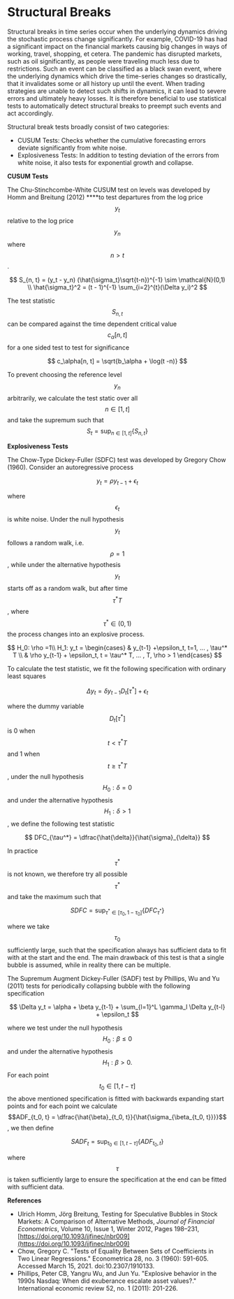 # Structural Breaks

Structural breaks in time series occur when the underlying dynamics driving the stochastic process change significantly. For example, COVID-19 has had a significant impact on the financial markets causing big changes in ways of working, travel, shopping, et cetera. The pandemic has disrupted markets, such as oil significantly, as people were traveling much less due to restrictions. Such an event can be classified as a black swan event, where the underlying dynamics which drive the time-series changes so drastically, that it invalidates some or all history up until the event. When trading strategies are unable to detect such shifts in dynamics, it can lead to severe errors and ultimately heavy losses. It is therefore beneficial to use statistical tests to automatically detect structural breaks to preempt such events and act accordingly.

Structural break tests broadly consist of two categories:

* CUSUM Tests: Checks whether the cumulative forecasting errors deviate significantly from white noise.
* Explosiveness Tests: In addition to testing deviation of the errors from white noise, it also tests for exponential growth and collapse.

**CUSUM Tests**

The Chu-Stinchcombe-White CUSUM test on levels was developed by Homm and Breitung \(2012\) ****to test departures from the log price $$y_t$$relative to the log price $$y_{n}$$where $$n>t$$.

$$
S_{n, t} = (y_t - y_n) (\hat{\sigma_t}\sqrt{t-n})^{-1} \sim \mathcal{N}(0,1) \\
\hat{\sigma_t}^2 = (t - 1)^{-1} \sum_{i=2}^{t}(\Delta y_i)^2
$$

The test statistic $$S_{n,t}$$can be compared against the time dependent critical value $$c_\alpha[n,t]$$for a one sided test to test for significance

$$
c_\alpha[n, t] = \sqrt{b_\alpha + \log(t -n)}
$$

To prevent choosing the reference level $$y_n$$arbitrarily, we calculate the test static over all $$n\in[1, t]$$and take the supremum such that $$S_t = \sup_{n \in [1, t]} \{S_{n,t}\}$$

**Explosiveness Tests**

The Chow-Type Dickey-Fuller \(SDFC\) test was developed by Gregory Chow \(1960\). Consider an autoregressive process

$$
y_t = \rho y_{t-1} + \epsilon_t
$$

where $$\epsilon_t$$is white noise. Under the null hypothesis $$y_t$$follows a random walk, i.e. $$\rho=1$$, while under the alternative hypothesis $$y_t$$starts off as a random walk, but after time $$\tau^* T$$, where $$\tau^*\in (0, 1)$$the process changes into an explosive process.

$$
H_0: \rho =1\\
H_1: y_t = \begin{cases} 
& y_{t-1} +\epsilon_t,  t=1, ... , \tau^* T \\
 & \rho y_{t-1} + \epsilon_t, t = \tau^* T, ... , T, \rho > 1
\end{cases}
$$

To calculate the test statistic, we fit the following specification with ordinary least squares

$$
\Delta y_t = \delta y_{t-1} D_t[\tau^*] + \epsilon_t
$$

 where the dummy variable $$D_t[\tau^*]$$is 0 when $$t < \tau^*T$$and 1 when $$t\ge\tau^*T$$, under the null hypothesis $$H_0: \delta = 0$$and under the alternative hypothesis $$H_1: \delta > 1$$, we define the following test statistic 

$$
DFC_{\tau^*} = \dfrac{\hat{\delta}}{\hat{\sigma}_{\delta}}
$$

In practice $$\tau^*$$is not known, we therefore try all possible $$\tau^*$$and take the maximum such that



$$
SDFC = \sup_{\tau^*\in[\tau_0, 1-\tau_0]} \{ DFC_{\tau^*}\}
$$

where we take $$\tau_0$$sufficiently large, such that the specification always has sufficient data to fit with at the start and the end. The main drawback of this test is that a single bubble is assumed, while in reality there can be multiple.

The Supremum Augment Dickey-Fuller \(SADF\) test by Phillips, Wu and Yu \(2011\) tests for periodically collapsing bubble with the following specification

$$
\Delta y_t = \alpha + \beta y_{t-1} + \sum_{l=1}^L \gamma_l \Delta y_{t-l} + \epsilon_t
$$

where we test under the null hypothesis $$H_0: \beta \leq 0$$and under the alternative hypothesis $$H_1: \beta > 0.$$For each point $$t_0 \in [1, t - \tau]$$the above mentioned specification is fitted with backwards expanding start points and for each point we calculate $$ADF_{t_0, t} = \dfrac{\hat{\beta}_{t_0, t}}{\hat{\sigma_{\beta_{t_0, t}}}}$$, we then define

$$
SADF_t = \sup_{t_0 \in [1, t - \tau]}\{ ADF_{t_0, t}\}
$$

where $$\tau$$is taken sufficiently large to ensure the specification at the end can be fitted with sufficient data.

**References**

* Ulrich Homm, Jörg Breitung, Testing for Speculative Bubbles in Stock Markets: A Comparison of Alternative Methods, _Journal of Financial Econometrics_, Volume 10, Issue 1, Winter 2012, Pages 198–231, [https://doi.org/10.1093/jjfinec/nbr009](https://doi.org/10.1093/jjfinec/nbr009)
* Chow, Gregory C. "Tests of Equality Between Sets of Coefficients in Two Linear Regressions." Econometrica 28, no. 3 \(1960\): 591-605. Accessed March 15, 2021. doi:10.2307/1910133.
* Phillips, Peter CB, Yangru Wu, and Jun Yu. "Explosive behavior in the 1990s Nasdaq: When did exuberance escalate asset values?." International economic review 52, no. 1 \(2011\): 201-226.

